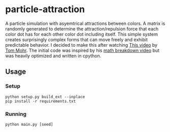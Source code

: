 # particle-attraction
A particle simulation with asyemtrical attractions between colors. A matrix is randomly generated to determine the attraction/repulsion force that each color dot has for each other color dot including itself. This simple system creates surprisingly complex forms that can move freely and exhibit predictable behavior. I decided to make this after watching [This video](https://www.youtube.com/watch?v=p4YirERTVF0) by [Tom Mohr](https://github.com/tom-mohr). The initial code was inspired by his [math breakdown video](https://www.youtube.com/watch?v=scvuli-zcRc) but was heavily optimized and written in cpython.

## Usage
### Setup
```
python setup.py build_ext --inplace
pip install -r requirements.txt
```
### Running
```
python main.py [seed]
```
